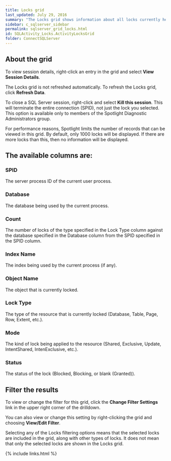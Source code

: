 ```yaml
---
title: Locks grid
last_updated: July 29, 2016
summary: "The Locks grid shows information about all locks currently held or requested."
sidebar: c_sqlserver_sidebar
permalink: sqlserver_grid_locks.html
id: SQLActivity_Locks.ActivityLocksGrid
folder: ConnectSQLServer
---
```


## About the grid

To view session details, right-click an entry in the grid and select **View Session Details**.

The Locks grid is not refreshed automatically. To refresh the Locks grid, click **Refresh Data**.

To close a SQL Server session, right-click and select **Kill this session**. This will terminate the entire connection (SPID), not just the lock you selected. This option is available only to members of the Spotlight Diagnostic Administrators group.

For performance reasons, Spotlight limits the number of records that can be viewed in this grid. By default, only 1000 locks will be displayed. If there are more locks than this, then no information will be displayed.

## The available columns are:

### SPID

The server process ID of the current user process.

### Database

The database being used by the current process.

### Count

The number of locks of the type specified in the Lock Type column against the database specified in the Database column from the SPID specified in the SPID column.

### Index Name

The index being used by the current process (if any).

### Object Name

The object that is currently locked.

### Lock Type

The type of the resource that is currently locked (Database, Table, Page, Row, Extent, etc.).

### Mode

The kind of lock being applied to the resource (Shared, Exclusive, Update, IntentShared, IntenExclusive, etc.).

### Status

The status of the lock (Blocked, Blocking, or blank (Granted)).

## Filter the results

To view or change the filter for this grid, click the **Change Filter Settings** link in the upper right corner of the drilldown.

You can also view or change this setting by right-clicking the grid and choosing **View/Edit Filter**.

Selecting any of the Locks filtering options means that the selected locks are included in the grid, along with other types of locks. It does not mean that only the selected locks are shown in the Locks grid.


{% include links.html %}
